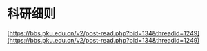 # 科研细则


[https://bbs.pku.edu.cn/v2/post-read.php?bid=134&threadid=1249](https://bbs.pku.edu.cn/v2/post-read.php?bid=134&threadid=1249)























































